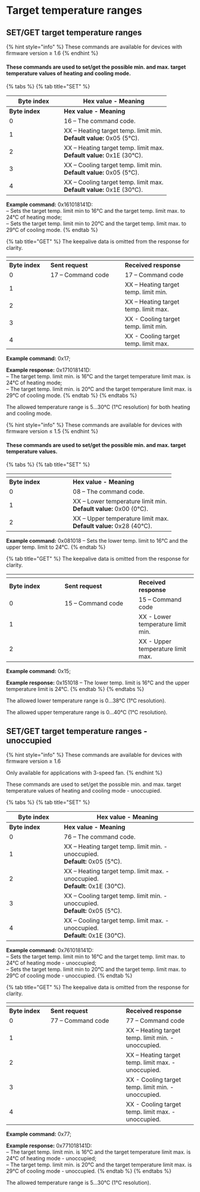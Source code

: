 # Target temperature ranges

## SET/GET target temperature ranges

{% hint style="info" %}
These commands are available for devices with firmware version ≥ 1.6
{% endhint %}

#### These commands are used to set/get the possible min. and max. target temperature values of heating and cooling mode.

{% tabs %}
{% tab title="SET" %}
<table data-header-hidden><thead><tr><th width="131">Byte index</th><th>Hex value - Meaning</th></tr></thead><tbody><tr><td><strong>Byte index</strong></td><td><strong>Hex value - Meaning</strong></td></tr><tr><td>0</td><td>16 – The command code.</td></tr><tr><td>1</td><td>XX – Heating target temp. limit min.<br><strong>Default value:</strong> 0x05 (5°C).</td></tr><tr><td>2</td><td>XX – Heating target temp. limit max.<br><strong>Default value:</strong> 0x1E (30°C).</td></tr><tr><td>3</td><td>XX – Cooling target temp. limit min.<br><strong>Default value:</strong> 0x05 (5°C).</td></tr><tr><td>4</td><td>XX – Cooling target temp. limit max.<br><strong>Default value:</strong> 0x1E (30°C).</td></tr></tbody></table>

**Example command:** 0x161018141D: \
– Sets the target temp. limit min to 16°C and the target temp. limit max. to 24°C of heating mode;\
– Sets the target temp. limit min to 20°C and the target temp. limit max. to 29°C of cooling mode.
{% endtab %}

{% tab title="GET" %}
The keepalive data is omitted from the response for clarity.

<table data-header-hidden><thead><tr><th width="94.99999999999997"></th><th width="184"></th><th></th></tr></thead><tbody><tr><td><strong>Byte index</strong></td><td><strong>Sent request</strong></td><td><strong>Received response</strong></td></tr><tr><td>0</td><td>17 – Command code</td><td>17 – Command code</td></tr><tr><td>1</td><td> </td><td>XX – Heating target temp. limit min.</td></tr><tr><td>2</td><td></td><td>XX – Heating target temp. limit max.</td></tr><tr><td>3</td><td></td><td>XX - Cooling target temp. limit min.</td></tr><tr><td>4</td><td></td><td>XX - Cooling target temp. limit max.</td></tr></tbody></table>

**Example command:** 0x17;

**Example response:** 0x171018141D: \
– The target temp. limit min. is 16°C and the target temperature limit max. is 24°C of heating mode;\
– The target temp. limit min. is 20°C and the target temperature limit max. is 29°C of cooling mode.
{% endtab %}
{% endtabs %}

The allowed temperature range is 5...30°C (1°C resolution) for both heating and cooling mode.

{% hint style="info" %}
These commands are available for devices with firmware version ≤ 1.5
{% endhint %}

#### These commands are used to set/get the possible min. and max. target temperature values.

{% tabs %}
{% tab title="SET" %}
<table data-header-hidden><thead><tr><th width="155"></th><th></th></tr></thead><tbody><tr><td><strong>Byte index</strong></td><td><strong>Hex value - Meaning</strong></td></tr><tr><td>0</td><td>08 – The command code.</td></tr><tr><td>1</td><td>XX – Lower temperature limit min.<br><strong>Default value:</strong> 0x00 (0°C).</td></tr><tr><td>2</td><td>XX – Upper temperature limit max.<br><strong>Default value:</strong> 0x28 (40°C).</td></tr></tbody></table>

**Example command:** 0x081018 – Sets the lower temp. limit to 16°C and the upper temp. limit to 24°C.
{% endtab %}

{% tab title="GET" %}
The keepalive data is omitted from the response for clarity.

<table data-header-hidden><thead><tr><th width="133"></th><th width="183"></th><th></th></tr></thead><tbody><tr><td><strong>Byte index</strong></td><td><strong>Sent request</strong></td><td><strong>Received response</strong></td></tr><tr><td>0</td><td>15 – Command code</td><td>15 – Command code</td></tr><tr><td>1</td><td></td><td>XX - Lower temperature limit min.</td></tr><tr><td>2</td><td></td><td>XX - Upper temperature limit max.</td></tr></tbody></table>

**Example command:** 0x15;

**Example response:** 0x151018 – The lower temp. limit is 16°C and the upper temperature limit is 24°C.
{% endtab %}
{% endtabs %}

The allowed lower temperature range is 0...38°C (1°C resolution).

The allowed upper temperature range is 0...40°C (1°C resolution).

## SET/GET target temperature ranges - unoccupied

{% hint style="info" %}
These commands are available for devices with firmware version ≥ 1.6

Only available for applications with 3-speed fan.
{% endhint %}

These commands are used to set/get the possible min. and max. target temperature values of heating and cooling mode - unoccupied.

{% tabs %}
{% tab title="SET" %}
<table data-header-hidden><thead><tr><th width="131">Byte index</th><th>Hex value - Meaning</th></tr></thead><tbody><tr><td><strong>Byte index</strong></td><td><strong>Hex value - Meaning</strong></td></tr><tr><td>0</td><td>76 – The command code.</td></tr><tr><td>1</td><td>XX – Heating target temp. limit min. - unoccupied.<br><strong>Default:</strong> 0x05 (5°C).</td></tr><tr><td>2</td><td>XX – Heating target temp. limit max. - unoccupied.<br><strong>Default:</strong> 0x1E (30°C).</td></tr><tr><td>3</td><td>XX – Cooling target temp. limit min. - unoccupied.<br><strong>Default:</strong> 0x05 (5°C).</td></tr><tr><td>4</td><td>XX – Cooling target temp. limit max. - unoccupied.<br><strong>Default:</strong> 0x1E (30°C).</td></tr></tbody></table>

**Example command:** 0x761018141D: \
– Sets the target temp. limit min to 16°C and the target temp. limit max. to 24°C of heating mode - unoccupied;\
– Sets the target temp. limit min to 20°C and the target temp. limit max. to 29°C of cooling mode - unoccupied.
{% endtab %}

{% tab title="GET" %}
The keepalive data is omitted from the response for clarity.

<table data-header-hidden><thead><tr><th width="94.99999999999997"></th><th width="187"></th><th></th></tr></thead><tbody><tr><td><strong>Byte index</strong></td><td><strong>Sent request</strong></td><td><strong>Received response</strong></td></tr><tr><td>0</td><td>77 – Command code</td><td>77 – Command code</td></tr><tr><td>1</td><td> </td><td>XX – Heating target temp. limit min. - unoccupied.</td></tr><tr><td>2</td><td></td><td>XX – Heating target temp. limit max. - unoccupied.</td></tr><tr><td>3</td><td></td><td>XX - Cooling target temp. limit min. - unoccupied.</td></tr><tr><td>4</td><td></td><td>XX - Cooling target temp. limit max. - unoccupied.</td></tr></tbody></table>

**Example command:** 0x77;

**Example response:** 0x771018141D: \
– The target temp. limit min. is 16°C and the target temperature limit max. is 24°C of heating mode - unoccupied;\
– The target temp. limit min. is 20°C and the target temperature limit max. is 29°C of cooling mode - unoccupied.
{% endtab %}
{% endtabs %}

The allowed temperature range is 5...30°C (1°C resolution).

